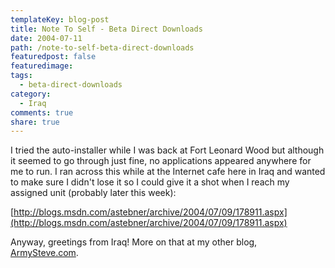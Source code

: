 ```yaml
---
templateKey: blog-post
title: Note To Self - Beta Direct Downloads
date: 2004-07-11
path: /note-to-self-beta-direct-downloads
featuredpost: false
featuredimage:
tags:
  - beta-direct-downloads
category:
  - Iraq
comments: true
share: true
---
```


I tried the auto-installer while I was back at Fort Leonard Wood but although it seemed to go through just fine, no applications appeared anywhere for me to run. I ran across this while at the Internet cafe here in Iraq and wanted to make sure I didn't lose it so I could give it a shot when I reach my assigned unit (probably later this week):

[http://blogs.msdn.com/astebner/archive/2004/07/09/178911.aspx](http://blogs.msdn.com/astebner/archive/2004/07/09/178911.aspx)

Anyway, greetings from Iraq! More on that at my other blog, [ArmySteve.com](http://armysteve.com).
